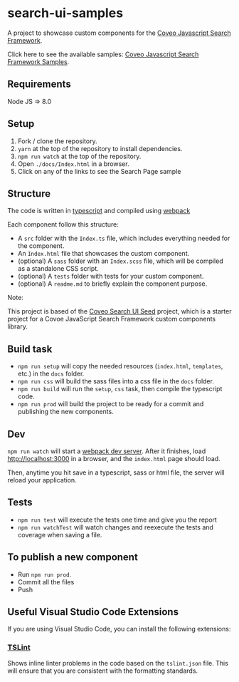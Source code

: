 # search-ui-samples
A project to showcase custom components for the [Coveo Javascript Search Framework](https://github.com/coveo/search-ui).

Click here to see the available samples: [Coveo Javascript Search Framework Samples](https://coveo.github.io/coveo-search-ui-samples/).

## Requirements
Node JS => 8.0

## Setup

1. Fork / clone the repository.
2. `yarn` at the top of the repository to install dependencies.
3. `npm run watch` at the top of the repository.
4. Open `./docs/Index.html` in a browser.
5. Click on any of the links to see the Search Page sample

## Structure

The code is written in [typescript](http://www.typescriptlang.org/) and compiled using [webpack](https://webpack.github.io/)

Each component follow this structure:

* A `src` folder with the `Index.ts` file, which includes everything needed for the component.
* An `Index.html` file that showcases the custom component.
* (optional) A `sass` folder with an `Index.scss` file, which will be compiled as a standalone CSS script.
* (optional) A `tests` folder with tests for your custom component.
* (optional) A `readme.md` to briefly explain the component purpose.

Note:

This project is based of the [Coveo Search UI Seed](https://github.com/coveo/search-ui-seed) project, which is a starter project for a Covoe JavaScript Search Framework custom components library.

## Build task

* `npm run setup` will copy the needed resources (`index.html`, `templates`, etc.) in the `docs` folder.
* `npm run css` will build the sass files into a css file in the `docs` folder.
* `npm run build` will run the `setup`, `css` task, then compile the typescript code.
* `npm run prod` will build the project to be ready for a commit and publishing the new components.

## Dev

`npm run watch` will start a [webpack dev server](https://webpack.js.org/concepts/). After it finishes, load [http://localhost:3000](http://localhost:3000) in a browser, and the `index.html` page should load.

Then, anytime you hit save in a typescript, sass or html file, the server will reload your application.

## Tests

* `npm run test` will execute the tests one time and give you the report
* `npm run watchTest` will watch changes and reexecute the tests and coverage when saving a file.

## To publish a new component

* Run `npm run prod`.
* Commit all the files
* Push

## Useful Visual Studio Code Extensions

If you are using Visual Studio Code, you can install the following extensions:

### [TSLint](https://marketplace.visualstudio.com/items?itemName=eg2.tslint)

Shows inline linter problems in the code based on the `tslint.json` file. This will ensure that you are consistent with the formatting standards. 


